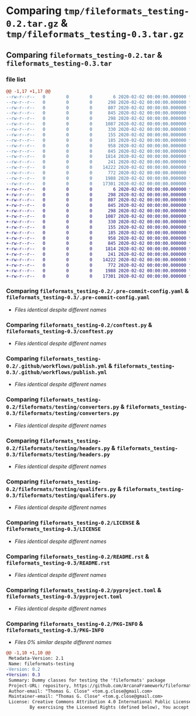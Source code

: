 # Comparing `tmp/fileformats_testing-0.2.tar.gz` & `tmp/fileformats_testing-0.3.tar.gz`

## Comparing `fileformats_testing-0.2.tar` & `fileformats_testing-0.3.tar`

### file list

```diff
@@ -1,17 +1,17 @@
--rw-r--r--   0        0        0        6 2020-02-02 00:00:00.000000 fileformats_testing-0.2/.codespell-ignorewords
--rw-r--r--   0        0        0      298 2020-02-02 00:00:00.000000 fileformats_testing-0.2/.flake8
--rw-r--r--   0        0        0      807 2020-02-02 00:00:00.000000 fileformats_testing-0.2/.pre-commit-config.yaml
--rw-r--r--   0        0        0      845 2020-02-02 00:00:00.000000 fileformats_testing-0.2/conftest.py
--rw-r--r--   0        0        0      298 2020-02-02 00:00:00.000000 fileformats_testing-0.2/pytest.ini
--rw-r--r--   0        0        0     1087 2020-02-02 00:00:00.000000 fileformats_testing-0.2/.github/workflows/publish.yml
--rw-r--r--   0        0        0      330 2020-02-02 00:00:00.000000 fileformats_testing-0.2/fileformats/testing/__init__.py
--rw-r--r--   0        0        0      155 2020-02-02 00:00:00.000000 fileformats_testing-0.2/fileformats/testing/_version.py
--rw-r--r--   0        0        0      185 2020-02-02 00:00:00.000000 fileformats_testing-0.2/fileformats/testing/basic.py
--rw-r--r--   0        0        0      958 2020-02-02 00:00:00.000000 fileformats_testing-0.2/fileformats/testing/converters.py
--rw-r--r--   0        0        0      845 2020-02-02 00:00:00.000000 fileformats_testing-0.2/fileformats/testing/headers.py
--rw-r--r--   0        0        0     1814 2020-02-02 00:00:00.000000 fileformats_testing-0.2/fileformats/testing/qualifers.py
--rw-r--r--   0        0        0      241 2020-02-02 00:00:00.000000 fileformats_testing-0.2/.gitignore
--rw-r--r--   0        0        0    14222 2020-02-02 00:00:00.000000 fileformats_testing-0.2/LICENSE
--rw-r--r--   0        0        0      772 2020-02-02 00:00:00.000000 fileformats_testing-0.2/README.rst
--rw-r--r--   0        0        0     1988 2020-02-02 00:00:00.000000 fileformats_testing-0.2/pyproject.toml
--rw-r--r--   0        0        0    17301 2020-02-02 00:00:00.000000 fileformats_testing-0.2/PKG-INFO
+-rw-r--r--   0        0        0        6 2020-02-02 00:00:00.000000 fileformats_testing-0.3/.codespell-ignorewords
+-rw-r--r--   0        0        0      298 2020-02-02 00:00:00.000000 fileformats_testing-0.3/.flake8
+-rw-r--r--   0        0        0      807 2020-02-02 00:00:00.000000 fileformats_testing-0.3/.pre-commit-config.yaml
+-rw-r--r--   0        0        0      845 2020-02-02 00:00:00.000000 fileformats_testing-0.3/conftest.py
+-rw-r--r--   0        0        0      298 2020-02-02 00:00:00.000000 fileformats_testing-0.3/pytest.ini
+-rw-r--r--   0        0        0     1087 2020-02-02 00:00:00.000000 fileformats_testing-0.3/.github/workflows/publish.yml
+-rw-r--r--   0        0        0      330 2020-02-02 00:00:00.000000 fileformats_testing-0.3/fileformats/testing/__init__.py
+-rw-r--r--   0        0        0      155 2020-02-02 00:00:00.000000 fileformats_testing-0.3/fileformats/testing/_version.py
+-rw-r--r--   0        0        0      185 2020-02-02 00:00:00.000000 fileformats_testing-0.3/fileformats/testing/basic.py
+-rw-r--r--   0        0        0      958 2020-02-02 00:00:00.000000 fileformats_testing-0.3/fileformats/testing/converters.py
+-rw-r--r--   0        0        0      845 2020-02-02 00:00:00.000000 fileformats_testing-0.3/fileformats/testing/headers.py
+-rw-r--r--   0        0        0     1814 2020-02-02 00:00:00.000000 fileformats_testing-0.3/fileformats/testing/qualifers.py
+-rw-r--r--   0        0        0      241 2020-02-02 00:00:00.000000 fileformats_testing-0.3/.gitignore
+-rw-r--r--   0        0        0    14222 2020-02-02 00:00:00.000000 fileformats_testing-0.3/LICENSE
+-rw-r--r--   0        0        0      772 2020-02-02 00:00:00.000000 fileformats_testing-0.3/README.rst
+-rw-r--r--   0        0        0     1988 2020-02-02 00:00:00.000000 fileformats_testing-0.3/pyproject.toml
+-rw-r--r--   0        0        0    17301 2020-02-02 00:00:00.000000 fileformats_testing-0.3/PKG-INFO
```

### Comparing `fileformats_testing-0.2/.pre-commit-config.yaml` & `fileformats_testing-0.3/.pre-commit-config.yaml`

 * *Files identical despite different names*

### Comparing `fileformats_testing-0.2/conftest.py` & `fileformats_testing-0.3/conftest.py`

 * *Files identical despite different names*

### Comparing `fileformats_testing-0.2/.github/workflows/publish.yml` & `fileformats_testing-0.3/.github/workflows/publish.yml`

 * *Files identical despite different names*

### Comparing `fileformats_testing-0.2/fileformats/testing/converters.py` & `fileformats_testing-0.3/fileformats/testing/converters.py`

 * *Files identical despite different names*

### Comparing `fileformats_testing-0.2/fileformats/testing/headers.py` & `fileformats_testing-0.3/fileformats/testing/headers.py`

 * *Files identical despite different names*

### Comparing `fileformats_testing-0.2/fileformats/testing/qualifers.py` & `fileformats_testing-0.3/fileformats/testing/qualifers.py`

 * *Files identical despite different names*

### Comparing `fileformats_testing-0.2/LICENSE` & `fileformats_testing-0.3/LICENSE`

 * *Files identical despite different names*

### Comparing `fileformats_testing-0.2/README.rst` & `fileformats_testing-0.3/README.rst`

 * *Files identical despite different names*

### Comparing `fileformats_testing-0.2/pyproject.toml` & `fileformats_testing-0.3/pyproject.toml`

 * *Files identical despite different names*

### Comparing `fileformats_testing-0.2/PKG-INFO` & `fileformats_testing-0.3/PKG-INFO`

 * *Files 0% similar despite different names*

```diff
@@ -1,10 +1,10 @@
 Metadata-Version: 2.1
 Name: fileformats-testing
-Version: 0.2
+Version: 0.3
 Summary: Dummy classes for testing the 'fileformats' package
 Project-URL: repository, https://github.com/ArcanaFramework/fileformats-testing
 Author-email: "Thomas G. Close" <tom.g.close@gmail.com>
 Maintainer-email: "Thomas G. Close" <tom.g.close@gmail.com>
 License: Creative Commons Attribution 4.0 International Public License
         By exercising the Licensed Rights (defined below), You accept and agree to be bound by the terms and conditions of this Creative Commons Attribution 4.0 International Public License ("Public License"). To the extent this Public License may be interpreted as a contract, You are granted the Licensed Rights in consideration of Your acceptance of these terms and conditions, and the Licensor grants You such rights in consideration of benefits the Licensor receives from making the Licensed Material available under these terms and conditions.
```

